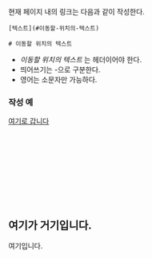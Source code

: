 현재 페이지 내의 링크는 다음과 같이 작성한다.

    [텍스트](#이동할-위치의-텍스트)
    
    # 이동할 위치의 텍스트
  * _이동할 위치의 텍스트_ 는 헤더이어야 한다.
  * 띄어쓰기는 -으로 구분한다.
  * 영어는 소문자만 가능하다.

### 작성 예
[여기로 갑니다](#여기가-거기입니다)
<br><br><br><br><br><br><br><br><br><br>


## 여기가 거기입니다.
여기입니다.
